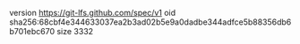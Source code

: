version https://git-lfs.github.com/spec/v1
oid sha256:68cbf4e344633037ea2b3ad02b5e9a0dadbe344adfce5b88356db6b701ebc670
size 3332
